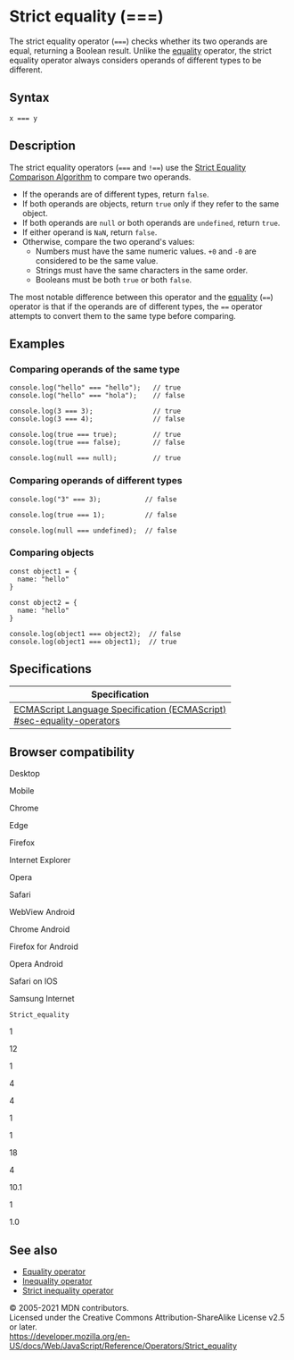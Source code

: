 # Strict equality (===)

The strict equality operator (`===`) checks whether its two operands are equal, returning a Boolean result. Unlike the [equality](equality) operator, the strict equality operator always considers operands of different types to be different.

## Syntax

    x === y

## Description

The strict equality operators (`===` and `!==`) use the [Strict Equality Comparison Algorithm](https://www.ecma-international.org/ecma-262/5.1/#sec-11.9.6) to compare two operands.

-   If the operands are of different types, return `false`.
-   If both operands are objects, return `true` only if they refer to the same object.
-   If both operands are `null` or both operands are `undefined`, return `true`.
-   If either operand is `NaN`, return `false`.
-   Otherwise, compare the two operand's values:
    -   Numbers must have the same numeric values. `+0` and `-0` are considered to be the same value.
    -   Strings must have the same characters in the same order.
    -   Booleans must be both `true` or both `false`.

The most notable difference between this operator and the [equality](equality) (`==`) operator is that if the operands are of different types, the `==` operator attempts to convert them to the same type before comparing.

## Examples

### Comparing operands of the same type

    console.log("hello" === "hello");   // true
    console.log("hello" === "hola");    // false

    console.log(3 === 3);               // true
    console.log(3 === 4);               // false

    console.log(true === true);         // true
    console.log(true === false);        // false

    console.log(null === null);         // true

### Comparing operands of different types

    console.log("3" === 3);           // false

    console.log(true === 1);          // false

    console.log(null === undefined);  // false

### Comparing objects

    const object1 = {
      name: "hello"
    }

    const object2 = {
      name: "hello"
    }

    console.log(object1 === object2);  // false
    console.log(object1 === object1);  // true

## Specifications

<table><thead><tr class="header"><th>Specification</th></tr></thead><tbody><tr class="odd"><td><a href="https://tc39.es/ecma262/#sec-equality-operators">ECMAScript Language Specification (ECMAScript)<br />
<span class="small">#sec-equality-operators</span></a></td></tr></tbody></table>

## Browser compatibility

Desktop

Mobile

Chrome

Edge

Firefox

Internet Explorer

Opera

Safari

WebView Android

Chrome Android

Firefox for Android

Opera Android

Safari on IOS

Samsung Internet

`Strict_equality`

1

12

1

4

4

1

1

18

4

10.1

1

1.0

## See also

-   [Equality operator](equality)
-   [Inequality operator](inequality)
-   [Strict inequality operator](strict_inequality)

© 2005-2021 MDN contributors.  
Licensed under the Creative Commons Attribution-ShareAlike License v2.5 or later.  
<a href="https://developer.mozilla.org/en-US/docs/Web/JavaScript/Reference/Operators/Strict_equality" class="_attribution-link">https://developer.mozilla.org/en-US/docs/Web/JavaScript/Reference/Operators/Strict_equality</a>
